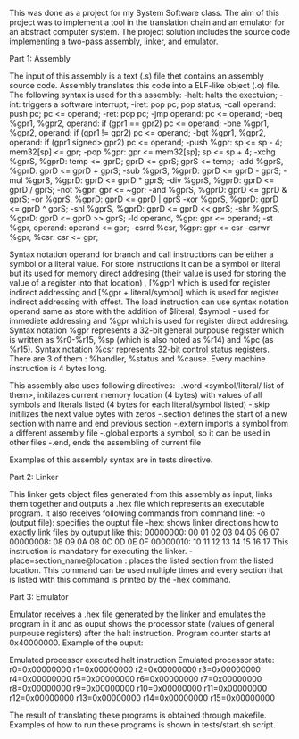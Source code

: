 This was done as a project for my System Software class. The aim of this project was to implement a tool in the translation chain and an emulator for an abstract computer system. The project solution includes the source code implementing a two-pass assembly, linker, and emulator.

Part 1: Assembly

The input of this assembly is a text (.s) file thet contains an assembly source code. Assembly translates this code into a ELF-like object (.o) file. 
The following syntax is used for this assembly: 
	-halt: halts the exectuion; 
	-int: triggers a software interrupt; 
	-iret: pop pc; pop status; 
	-call operand: push pc; pc <= operand; 
	-ret: pop pc; 
	-jmp operand: pc <= operand; 
	-beq %gpr1, %gpr2, operand: if (gpr1 == gpr2) pc <= operand; 
	-bne %gpr1, %gpr2, operand: if (gpr1 != gpr2) pc <= operand; 
	-bgt %gpr1, %gpr2, operand: if (gpr1 signed> gpr2) pc <= operand; 
	-push %gpr: sp <= sp - 4; mem32[sp] <= gpr; 
	-pop %gpr: gpr <= mem32[sp]; sp <= sp + 4; 
	-xchg %gprS, %gprD: temp <= gprD; gprD <= gprS; gprS <= temp; 
	-add %gprS, %gprD: gprD <= gprD + gprS; 
	-sub %gprS, %gprD: gprD <= gprD - gprS; 
	-mul %gprS, %gprD: gprD <= gprD * gprS; 
	-div %gprS, %gprD: gprD <= gprD / gprS; 
	-not %gpr: gpr <= ~gpr; 
	-and %gprS, %gprD: gprD <= gprD & gprS; 
	-or %gprS, %gprD: gprD <= gprD | gprS 
	-xor %gprS, %gprD: gprD <= gprD ^ gprS; 
	-shl %gprS, %gprD: gprD <= gprD << gprS; 
	-shr %gprS, %gprD: gprD <= gprD >> gprS; 
	-ld operand, %gpr: gpr <= operand; 
	-st %gpr, operand: operand <= gpr; 
	-csrrd %csr, %gpr: gpr <= csr 
	-csrwr %gpr, %csr: csr <= gpr;

Syntax notation operand for branch and call instructions can be either a symbol or a literal value. For store instructions it can be a symbol or literal but its used for memory direct addresing (their value is used for storing the value of a register into that location) , [%gpr] which is used for register indirect addressing and [%gpr + literal/symbol] which is used for register indirect addressing with offest. The load instruction can use syntax notation operand same as store with the addition of $literal, $symbol - used for immediete addressing and %gpr which is used for register direct addresing. Syntax notation %gpr represents a 32-bit general purpouse register which is written as %r0-%r15, %sp (which is also noted as %r14) and %pc (as %r15). Syntax notation %csr represents 32-bit control status registers. There are 3 of them : %handler, %status and %cause. Every machine instruction is 4 bytes long.

This assembly also uses following directives: 
	-.word <symbol/literal/ list of them>, initilazes current memory location (4 bytes) with values of all symbols and literals listed (4 bytes for each literal/symbol listed) 
	-.skip initilizes the next value bytes with zeros 
	-.section defines the start of a new section with name and end previous section 
	-.extern imports a symbol from a different assembly file 
	-.global exports a symbol, so it can be used in other files 
	-.end, ends the assembling of current file

Examples of this assembly syntax are in tests directive.

Part 2: Linker

This linker gets object files generated from this assembly as input, links them together and outputs a .hex file which represents an executable program. 
It also receives following commands from command line: 
	-o (output file): specifies the ouptut file 
	-hex: shows linker directions how to exactly link files by outuput like this: 
	00000000: 00 01 02 03 04 05 06 07 
	00000008: 08 09 0A 0B 0C 0D 0E 0F 
	00000010: 10 11 12 13 14 15 16 17 
	This instruction is mandatory for executing the linker. 
	-place=section_name@location : places the listed section from the listed location. This command can be used multiple times and every section that is listed with this command is printed by the -hex command.

Part 3: Emulator

Emulator receives a .hex file generated by the linker and emulates the program in it and as ouput shows the processor state (values of general purpouse registers) after the halt instruction. Program counter starts at 0x40000000. Example of the ouput:

Emulated processor executed halt instruction 
Emulated processor state: 
r0=0x00000000   r1=0x00000000  r2=0x00000000  r3=0x00000000 
r4=0x00000000   r5=0x00000000  r6=0x00000000  r7=0x00000000 
r8=0x00000000   r9=0x00000000 r10=0x00000000 r11=0x00000000 
r12=0x00000000 r13=0x00000000 r14=0x00000000 r15=0x00000000

The result of translating these programs is obtained through makefile. Examples of how to run these programs is shown in tests/start.sh script.

